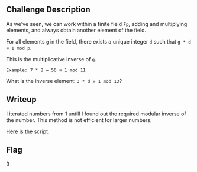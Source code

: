## Challenge Description
As we've seen, we can work within a finite field `Fp`, adding and multiplying elements, and always obtain another element of the field.

For all elements `g` in the field, there exists a unique integer `d` such that `g * d ≡ 1 mod p`.

This is the multiplicative inverse of `g`.
```
Example: 7 * 8 = 56 ≡ 1 mod 11
```
What is the inverse element: `3 * d ≡ 1 mod 13`?


## Writeup
I iterated numbers from 1 untill I found out the required modular inverse of the number.
This method is not efficient for larger numbers.

[Here](mi.py) is the script.

## Flag
9
